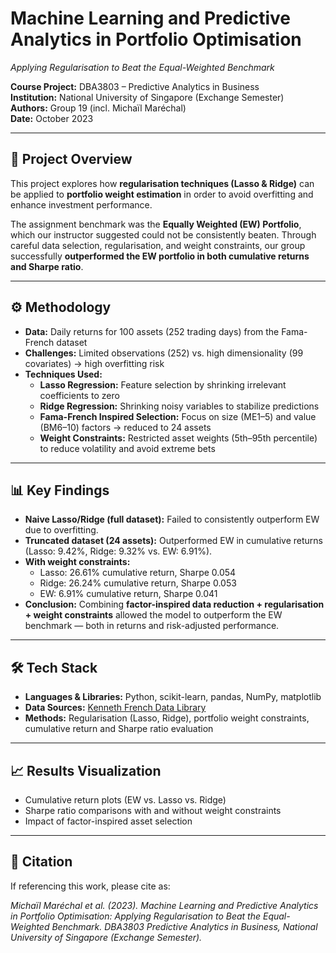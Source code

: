 # Machine Learning and Predictive Analytics in Portfolio Optimisation  
*Applying Regularisation to Beat the Equal-Weighted Benchmark*  

**Course Project:** DBA3803 – Predictive Analytics in Business  
**Institution:** National University of Singapore (Exchange Semester)  
**Authors:** Group 19 (incl. Michaïl Maréchal)  
**Date:** October 2023  

---

## 📌 Project Overview  
This project explores how **regularisation techniques (Lasso & Ridge)** can be applied to **portfolio weight estimation** in order to avoid overfitting and enhance investment performance.  

The assignment benchmark was the **Equally Weighted (EW) Portfolio**, which our instructor suggested could not be consistently beaten. Through careful data selection, regularisation, and weight constraints, our group successfully **outperformed the EW portfolio in both cumulative returns and Sharpe ratio**.  

---

## ⚙️ Methodology  
- **Data:** Daily returns for 100 assets (252 trading days) from the Fama-French dataset  
- **Challenges:** Limited observations (252) vs. high dimensionality (99 covariates) → high overfitting risk  
- **Techniques Used:**  
  - **Lasso Regression:** Feature selection by shrinking irrelevant coefficients to zero  
  - **Ridge Regression:** Shrinking noisy variables to stabilize predictions  
  - **Fama-French Inspired Selection:** Focus on size (ME1–5) and value (BM6–10) factors → reduced to 24 assets  
  - **Weight Constraints:** Restricted asset weights (5th–95th percentile) to reduce volatility and avoid extreme bets  

---

## 📊 Key Findings  
- **Naive Lasso/Ridge (full dataset):** Failed to consistently outperform EW due to overfitting.  
- **Truncated dataset (24 assets):** Outperformed EW in cumulative returns (Lasso: 9.42%, Ridge: 9.32% vs. EW: 6.91%).  
- **With weight constraints:**  
  - Lasso: 26.61% cumulative return, Sharpe 0.054  
  - Ridge: 26.24% cumulative return, Sharpe 0.053  
  - EW: 6.91% cumulative return, Sharpe 0.041  
- **Conclusion:** Combining **factor-inspired data reduction + regularisation + weight constraints** allowed the model to outperform the EW benchmark — both in returns and risk-adjusted performance.  

---

## 🛠 Tech Stack  
- **Languages & Libraries:** Python, scikit-learn, pandas, NumPy, matplotlib  
- **Data Sources:** [Kenneth French Data Library](https://mba.tuck.dartmouth.edu/pages/faculty/ken.french/data_library.html)  
- **Methods:** Regularisation (Lasso, Ridge), portfolio weight constraints, cumulative return and Sharpe ratio evaluation  

---

## 📈 Results Visualization  
- Cumulative return plots (EW vs. Lasso vs. Ridge)  
- Sharpe ratio comparisons with and without weight constraints  
- Impact of factor-inspired asset selection  

---

## 📜 Citation  
If referencing this work, please cite as:  

*Michaïl Maréchal et al. (2023). Machine Learning and Predictive Analytics in Portfolio Optimisation: Applying Regularisation to Beat the Equal-Weighted Benchmark. DBA3803 Predictive Analytics in Business, National University of Singapore (Exchange Semester).*  

